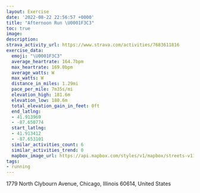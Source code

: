 ```yaml
---
layout: Exercise
date: '2022-08-22 22:56:57 +0000'
title: "Afternoon Run \U0001F3C3"
toc: true
image:
description:
strava_activity_url: https://www.strava.com/activities/7683611816
exercise_data:
  emoji: "\U0001F3C3"
  average_heartrate: 164.7bpm
  max_heartrate: 169.0bpm
  average_watts: W
  max_watts: W
  distance_in_miles: 1.29mi
  pace_per_mile: 7m35s/mi
  elevation_high: 181.6m
  elevation_low: 180.6m
  total_elevation_gain_in_feet: 0ft
  end_latlng:
  - 41.913969
  - -87.650774
  start_latlng:
  - 41.913412
  - -87.653101
  similar_activities_count: 6
  similar_activities_trend: 0
  mapbox_image_url: https://api.mapbox.com/styles/v1/mapbox/streets-v11/static/path-5+787af2-1.0(yey~F%7Cv~uOg%40HMAIEIOAm%40DeCGQOCYAeCFqRTu%40Ib%40EjAE~%40BdAIt%40%40bBJbBMn%40%3FRA~BCVD~%40A%60AEJKLYC_%40Oe%40EiBEEOGSCaAAqBFyB%40cKRiA%3FYCICCCZAt%40Mx%40JtCEv%40FPCvAIP%40fBGz%40A%60%40Dp%40%3F~%40Gd%40%3F),pin-s-s+e5b22e(-87.65311,41.91341),pin-s-f+89ae00(-87.65078,41.91395999999999)/auto/800x800?access_token=pk.eyJ1Ijoiam9zaGJlY2ttYW4iLCJhIjoiY205eWR2aDd1MWZ6djJrbXc4a3M0bWZleiJ9.XiG9OWkNcZk2QzjJbxLB4A
tags:
- running
---
```




1779 North Clybourn Avenue, Chicago, Illinois 60614, United States
